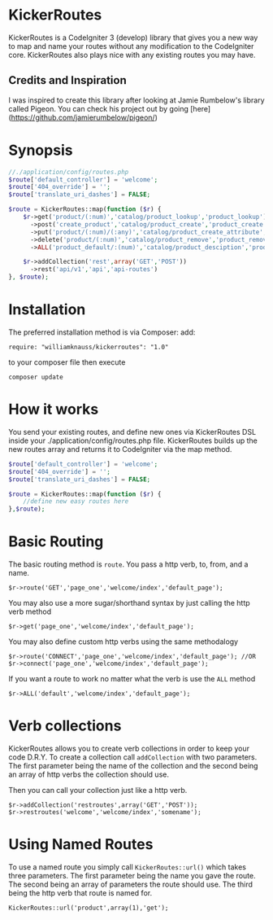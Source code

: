 # KickerRoutes
KickerRoutes is a CodeIgniter 3 (develop) library that gives you a new way to map and name your routes without any modification to the CodeIgniter core.
KickerRoutes also plays nice with any existing routes you may have.

## Credits and Inspiration 
I was inspired to create this library after looking at Jamie Rumbelow's library called Pigeon. You can check his project out by going [here] (https://github.com/jamierumbelow/pigeon/)

# Synopsis
```php
//./application/config/routes.php
$route['default_controller'] = 'welcome';
$route['404_override'] = '';
$route['translate_uri_dashes'] = FALSE;

$route = KickerRoutes::map(function ($r) {
    $r->get('product/(:num)','catalog/product_lookup','product_lookup')
      ->post('create_product','catalog/product_create','product_create')
      ->put('product/(:num)/(:any)','catalog/product_create_attribute','product_attribute')
      ->delete('product/(:num)','catalog/product_remove','product_remove')
      ->ALL('product_default/:(num)','catalog/product_desciption','product_info');

    $r->addCollection('rest',array('GET','POST'))
      ->rest('api/v1','api','api-routes')
}, $route);
```

# Installation
The preferred installation method is via Composer:
add:
```
require: "williamknauss/kickerroutes": "1.0"
```
to your composer file then execute
```
composer update
```

# How it works
You send your existing routes, and define new ones via KickerRoutes DSL inside your ./application/config/routes.php file. KickerRoutes builds up the new routes array and returns it to CodeIgniter via the map method.
```php
$route['default_controller'] = 'welcome';
$route['404_override'] = '';
$route['translate_uri_dashes'] = FALSE;

$route = KickerRoutes::map(function ($r) {
    //define new easy routes here
},$route);
```

# Basic Routing
The basic routing method is `route`. You pass a http verb, to, from, and a name.
```
$r->route('GET','page_one','welcome/index','default_page');
```
You may also use a more sugar/shorthand syntax by just calling the http verb method
```
$r->get('page_one','welcome/index','default_page');
```

You may also define custom http verbs using the same methodalogy 
```
$r->route('CONNECT','page_one','welcome/index','default_page'); //OR
$r->connect('page_one','welcome/index','default_page');
```

If you want a route to work no matter what the verb is use the `ALL` method
```
$r->ALL('default','welcome/index','default_page');
```

# Verb collections
KickerRoutes allows you to create verb collections in order to keep your code D.R.Y.
To create a collection call `addCollection` with two parameters. The first parameter being the name of 
the collection and the second being an array of http verbs the collection should use.

Then you can call your collection just like a http verb.

```
$r->addCollection('restroutes',array('GET','POST'));
$r->restroutes('welcome','welcome/index','somename');
```

# Using Named Routes
To use a named route you simply call `KickerRoutes::url()` which takes three parameters. The first parameter being the name you gave the route.
The second being an array of parameters the route should use. The third being the http verb that route is named for.

```
KickerRoutes::url('product',array(1),'get');
```
